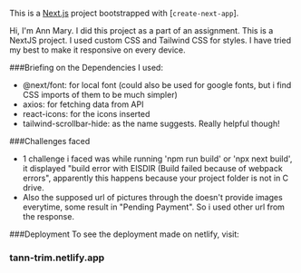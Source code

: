 This is a [Next.js](https://nextjs.org/) project bootstrapped with [`create-next-app`].

Hi, I'm Ann Mary. I did this project as a part of an assignment. 
This is a NextJS project. I used custom CSS and Tailwind CSS for styles. I have tried my best to make it responsive on every device.

###Briefing on the Dependencies I used:
* @next/font: for local font (could also be used for google fonts, but i find CSS imports of them to be much simpler)
* axios: for fetching data from API
* react-icons: for the icons inserted
* tailwind-scrollbar-hide: as the name suggests. Really helpful though!


###Challenges faced
* 1 challenge i faced was while running 'npm run build' or 'npx next build', it displayed "build error with EISDIR (Build failed because of webpack errors",
apparently this happens because your project folder is not in C drive.
* Also the supposed url of pictures through the doesn't provide images everytime, some result in "Pending Payment". So i used other url from the response.


###Deployment
To see the deployment made on netlify, visit: 
### tann-trim.netlify.app
